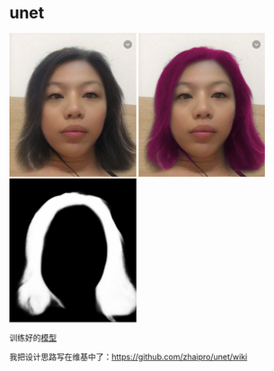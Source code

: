 # unet

<div>
<img src="./screenshots/14.jpg" height="256">
<img src="./screenshots/h.14.jpg" height="256">
<img src="./screenshots/mask.jpg" height="256">
</div>

训练好的[模型](https://pan.baidu.com/s/1arpxQ2r0hLtHzIN9QXDHKw)

我把设计思路写在维基中了：https://github.com/zhaipro/unet/wiki
